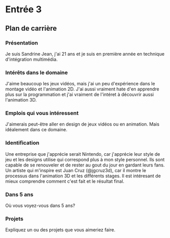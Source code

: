 # Entrée 3
## Plan de carrière

### Présentation
Je suis Sandrine Jean, j'ai 21 ans et je suis en première année en technique d'intégration multimédia. 

### Intérêts dans le domaine
J'aime beaucoup les jeux vidéos, mais j'ai un peu d'expérience dans le montage vidéo et l'animation 2D. J'ai aussi vraiment hate d'en apprendre plus sur la programmation et j'ai vraiment de l'intéret à découvrir aussi l'animation 3D.

### Emplois qui vous intéressent
J'aimerais peut-être aller en design de jeux vidéos ou en animation. Mais idéalement dans ce domaine.

### Identification
Une entreprise que j'apprécie serait Nintendo, car j'apprécie leur style de jeu et les designs utilise qui correspond plus à mon style personnel. Ils sont capable de se renouveler et de rester au gout du jour en gardant leurs fans. Un artiste qui m'inspire est Juan Cruz (@jgcruz3d), car il montre le processus dans l'animation 3D et les différents stages. Il est intéresant de mieux comprendre comment c'est fait et le résultat final.

### Dans 5 ans
Où vous voyez-vous dans 5 ans? 

### Projets
Expliquez un ou des projets que vous aimeriez faire. 

